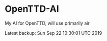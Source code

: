# OpenTTD-AI
My AI for OpenTTD, will use primarily air

Latest backup: Sun Sep 22 10:30:01 UTC 2019
